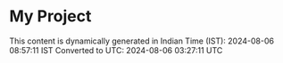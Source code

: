 # My Project

This content is dynamically generated in Indian Time (IST): 2024-08-06 08:57:11 IST
Converted to UTC: 2024-08-06 03:27:11 UTC
